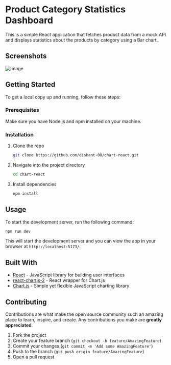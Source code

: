 
# Product Category Statistics Dashboard

This is a simple React application that fetches product data from a mock API and displays statistics about the products by category using a Bar chart.

## Screenshots

![image](https://github.com/dishant-08/chart-react/assets/60565337/5c642492-394a-4b9a-b73b-4669f5fc892d)


## Getting Started

To get a local copy up and running, follow these steps:

### Prerequisites

Make sure you have Node.js and npm installed on your machine.

### Installation

1. Clone the repo
   ```sh
   git clone https://github.com/dishant-08/chart-react.git
   ```
2. Navigate into the project directory
   ```sh
   cd chart-react
   ```
3. Install dependencies
   ```sh
   npm install
   ```

## Usage

To start the development server, run the following command:
```sh
npm run dev
```
This will start the development server and you can view the app in your browser at `http://localhost:5173/`.

## Built With

- [React](https://reactjs.org/) - JavaScript library for building user interfaces
- [react-chartjs-2](https://www.npmjs.com/package/react-chartjs-2) - React wrapper for Chart.js
- [Chart.js](https://www.chartjs.org/) - Simple yet flexible JavaScript charting library

## Contributing

Contributions are what make the open source community such an amazing place to learn, inspire, and create. Any contributions you make are **greatly appreciated**.

1. Fork the project
2. Create your feature branch (`git checkout -b feature/AmazingFeature`)
3. Commit your changes (`git commit -m 'Add some AmazingFeature'`)
4. Push to the branch (`git push origin feature/AmazingFeature`)
5. Open a pull request


